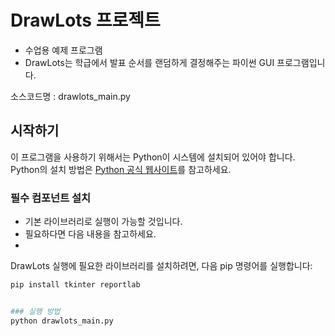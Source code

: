 # DrawLots 프로젝트
- 수업용 예제 프로그램
- DrawLots는 학급에서 발표 순서를 랜덤하게 결정해주는 파이썬 GUI 프로그램입니다.

소스코드명 : drawlots_main.py


## 시작하기

이 프로그램을 사용하기 위해서는 Python이 시스템에 설치되어 있어야 합니다. Python의 설치 방법은 [Python 공식 웹사이트](https://www.python.org/)를 참고하세요.

### 필수 컴포넌트 설치
- 기본 라이브러리로 실행이 가능할 것입니다.
- 필요하다면 다음 내용을 참고하세요.
- 
DrawLots 실행에 필요한 라이브러리를 설치하려면, 다음 pip 명령어를 실행합니다:

```bash
pip install tkinter reportlab


### 실행 방법
python drawlots_main.py
